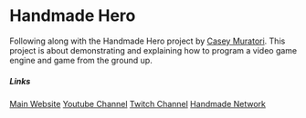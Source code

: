 # Handmade Hero
Following along with the Handmade Hero project by [Casey Muratori](https://twitter.com/cmuratori). This project is about demonstrating and explaining how to program a video game engine and game from the ground up.

##### Links
[Main Website](https://handmadehero.org)
[Youtube Channel](https://www.youtube.com/channel/UCaTznQhurW5AaiYPbhEA-KA)
[Twitch Channel](https://www.twitch.tv/handmade_hero)
[Handmade Network](https://handmade.network/)
